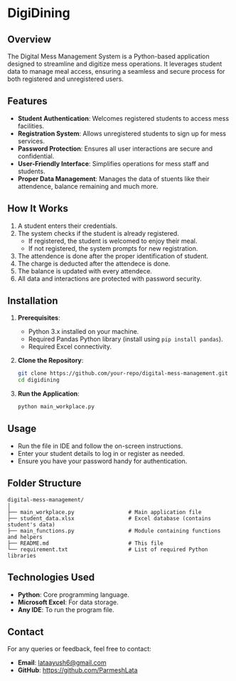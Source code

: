 
# **DigiDining**  

## **Overview**  
The Digital Mess Management System is a Python-based application designed to streamline and digitize mess operations. It leverages student data to manage meal access, ensuring a seamless and secure process for both registered and unregistered users.  

## **Features**  
- **Student Authentication**: Welcomes registered students to access mess facilities.  
- **Registration System**: Allows unregistered students to sign up for mess services.  
- **Password Protection**: Ensures all user interactions are secure and confidential.  
- **User-Friendly Interface**: Simplifies operations for mess staff and students.  
- **Proper Data Management**: Manages the data of stuents like their attendence, balance remaining and much more.

## **How It Works**  
1. A student enters their credentials.  
2. The system checks if the student is already registered.  
   - If registered, the student is welcomed to enjoy their meal.  
   - If not registered, the system prompts for new registration.  
3. The attendence is done after the proper identification of student.
4. The charge is deducted after the attendece is done.
5. The balance is updated with every attendece.
6. All data and interactions are protected with password security.  

## **Installation**  
1. **Prerequisites**:  
   - Python 3.x installed on your machine.  
   - Required Pandas Python library  (install using `pip install pandas`).  
   - Required Excel connectivity.
     
2. **Clone the Repository**:  
   ```bash  
   git clone https://github.com/your-repo/digital-mess-management.git  
   cd digidining  
   ```  

3. **Run the Application**:  
   ```bash  
   python main_workplace.py  
   ```  

## **Usage**  
- Run the file in IDE and follow the on-screen instructions.  
- Enter your student details to log in or register as needed.  
- Ensure you have your password handy for authentication.  

## **Folder Structure**  
```
digital-mess-management/  
│  
├── main_workplace.py                 # Main application file  
├── student_data.xlsx                 # Excel database (contains student's data)  
├── main_functions.py                 # Module containing functions and helpers   
├── README.md                         # This file  
└── requirement.txt                   # List of required Python libraries  
```  

## **Technologies Used**  
- **Python**: Core programming language.  
- **Microsoft Excel**: For data storage.  
- **Any IDE**: To run the program file. 

## **Contact**  
For any queries or feedback, feel free to contact:  
- **Email**: lataayush6@gmail.com  
- **GitHub**: https://github.com/ParmeshLata
